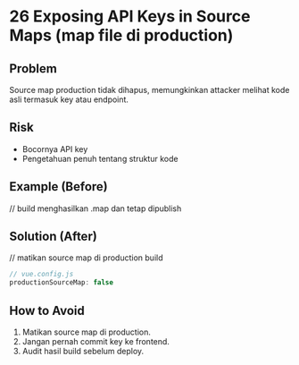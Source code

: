 # 26 Exposing API Keys in Source Maps (map file di production)

## Problem
Source map production tidak dihapus, memungkinkan attacker melihat kode asli termasuk key atau endpoint.

## Risk
- Bocornya API key
- Pengetahuan penuh tentang struktur kode

## Example (Before)
// build menghasilkan .map dan tetap dipublish

## Solution (After)
// matikan source map di production build
```javascript
// vue.config.js
productionSourceMap: false
```

## How to Avoid
1. Matikan source map di production.
2. Jangan pernah commit key ke frontend.
3. Audit hasil build sebelum deploy.
